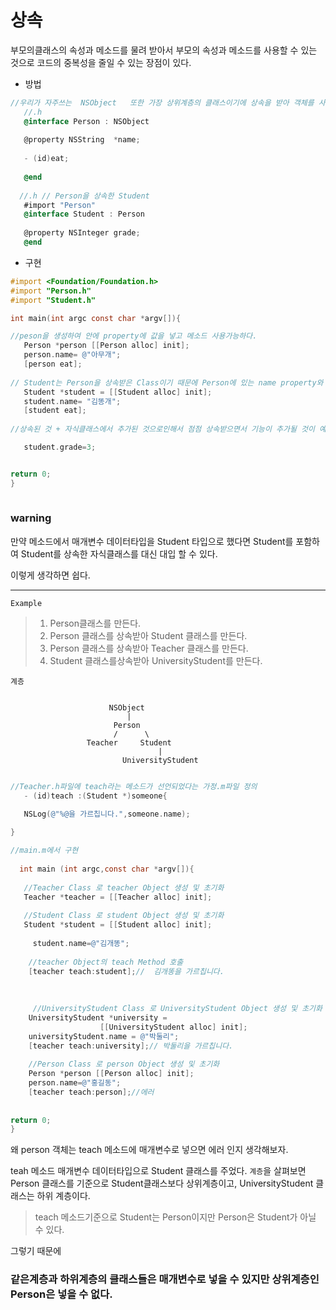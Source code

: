 # 상속
  
  
   부모의클래스의 속성과 메소드를 물려 받아서  부모의 속성과 메소드를 사용할 수 있는 것으로  코드의 중복성을 줄일 수 있는 장점이 있다.

- 방법

```objective-c
//우리가 자주쓰는  NSObject   또한 가장 상위계층의 클래스이기에 상속을 받아 객체를 사용한다.
   //.h
   @interface Person : NSObject
   
   @property NSString  *name;
    
   - (id)eat;
   
   @end
   
  //.h // Person을 상속한 Student
   #import "Person"
   @interface Student : Person
   
   @property NSInteger grade;
   @end
```
- 구현
```objective-c
#import <Foundation/Foundation.h>
#import "Person.h"
#import "Student.h"

int main(int argc const char *argv[]){

//peson을 생성하여 안에 property에 값을 넣고 메소드 사용가능하다.
   Person *person [[Person alloc] init];
   person.name= @"아무개";
   [person eat];
   
// Student는 Person을 상속받은 Class이기 때문에 Person에 있는 name property와 eat이라는 메소드를 쓸 수있다.  
   Student *student = [[Student alloc] init];
   student.name= "김똥개";
   [student eat];
   
//상속된 것 + 자식클래스에서 추가된 것으로인해서 점점 상속받으면서 기능이 추가될 것이 예상된다. 사람보다는 학생이 좀 더 구체적으로 해야할 것이 있기 때문이다.

   student.grade=3;


return 0;
}
    
```


### warning
  
  만약  메소드에서 매개변수 데이터타입을  Student 타입으로 했다면 
 Student를 포함하여  Student를 상속한 자식클래스를 대신 대입 할 수 있다.

이렇게 생각하면 쉽다. 

---

`Example` 
>1.  Person클래스를 만든다.
>2.  Person 클래스를 상속받아 Student  클래스를 만든다.
>3.  Person 클래스를 상속받아 Teacher 클래스를 만든다.
>4.  Student 클래스를상속받아 UniversityStudent를 만든다. 


`계층`
```

                      NSObject
                          |
                       Person
                       /      \
                 Teacher     Student
                                 |
                         UniversityStudent


```
                                              

```objective-c
//Teacher.h파일에 teach라는 메소드가 선언되었다는 가정.m파일 정의  
   - (id)teach :(Student *)someone{
        
   NSLog(@"%@을 가르칩니다.",someone.name);

}

//main.m에서 구현
  
  int main (int argc,const char *argv[]){
    
   //Teacher Class 로 teacher Object 생성 및 초기화
   Teacher *teacher = [[Teacher alloc] init];
   
   //Student Class 로 student Object 생성 및 초기화
   Student *student = [[Student alloc] init];
     
     student.name=@"김개똥";
    
    //teacher Object의 teach Method 호출
    [teacher teach:student];//  김개똥을 가르칩니다.
    
    
    
     //UniversityStudent Class 로 UniversityStudent Object 생성 및 초기화
    UniversityStudent *university =
                    [[UniversityStudent alloc] init]; 
    universityStudent.name = @"박둘리";
    [teacher teach:university];// 박둘리을 가르칩니다. 
    
    //Person Class 로 person Object 생성 및 초기화
    Person *person [[Person alloc] init];
    person.name=@"홍길동";
    [teacher teach:person];//에러
    
   
return 0;
}
```

왜  person 객체는 teach 메소드에 매개변수로 넣으면 에러 인지 생각해보자.

teah 메소드  매개변수 데이터타입으로 Student 클래스를 주었다. `계층`을 살펴보면  Person 클래스를 기준으로 Student클래스보다 상위계층이고, UniversityStudent 클래스는 하위 계층이다.
 
 >teach 메소드기준으로 Student는 Person이지만 Person은 Student가 아닐 수 있다.

 그렇기 때문에 
### 같은계층과 하위계층의 클래스들은 매개변수로 넣을 수 있지만 상위계층인 Person은 넣을 수 없다.






         

    
 
 
